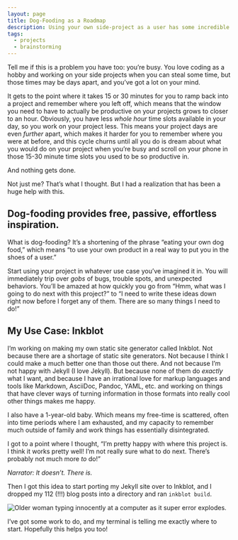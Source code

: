 ```yaml
---
layout: page
title: Dog-Fooding as a Roadmap
description: Using your own side-project as a user has some incredible benefits.
tags:
  - projects
  - brainstorming
---
```


Tell me if this is a problem you have too: you’re busy.  You love coding as a hobby and working on your side projects when you can steal some time, but those times may be days apart, and you’ve got a lot on your mind.  

It gets to the point where it takes 15 or 30 minutes for you to ramp back into a project and remember where you left off, which means that the window you need to have to actually be productive on your projects grows to closer to an hour.  Obviously, you have less *whole hour* time slots available in your day, so you work on your project less.  This means your project days are even *further* apart, which makes it harder for you to remember where you were at before, and this cycle churns until all you do is dream about what you would do on your project when you’re busy and scroll on your phone in those 15-30 minute time slots you used to be so productive in.

And nothing gets done.

Not just me?  That’s what I thought.  But I had a realization that has been a huge help with this.

## Dog-fooding provides free, passive, effortless inspiration.

What is dog-fooding?  It’s a shortening of the phrase “eating your own dog food,” which means “to use your own product in a real way to put you in the shoes of a user.”

Start using your project in whatever use case you’ve imagined it in.  You will immediately trip over *gobs* of bugs, trouble spots, and unexpected behaviors.  You’ll be amazed at how quickly you go from “Hmm, what was I going to do next with this project?” to “I need to write these ideas down right now before I forget any of them.  There are so many things I need to do!”

## My Use Case: Inkblot

I’m working on making my own static site generator called Inkblot.  Not because there are a shortage of static site generators.  Not because I think I could make a much better one than those out there.  And not because I’m not happy with Jekyll (I love Jekyll).  But because none of them do *exactly* what I want, and because I have an irrational love for markup languages and tools like Markdown, AsciiDoc, Pandoc, YAML, etc. and working on things that have clever ways of turning information in those formats into really cool other things makes me happy.

I also have a 1-year-old baby.  Which means my free-time is scattered, often into time periods where I am exhausted, and my capacity to remember much outside of family and work things has essentially disintegrated.

I got to a point where I thought, “I’m pretty happy with where this project is.  I think it works pretty well!  I’m not really sure what to do next.  There’s probably not much more *to* do!”

*Narrator: It doesn’t.  There is.*

Then I got this idea to start porting my Jekyll site over to Inkblot, and I dropped my 112 (!!!) blog posts into a directory and ran `inkblot build`.

![Older woman typing innocently at a computer as it super error explodes.](https://media.giphy.com/media/EFXGvbDPhLoWs/giphy.gif)

I’ve got some work to do, and my terminal is telling me exactly where to start.  Hopefully this helps you too!